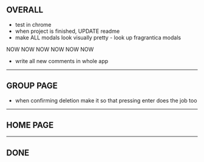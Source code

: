 ## OVERALL

- test in chrome
- when project is finished, UPDATE readme
- make ALL modals look visually pretty - look up fragrantica modals

NOW NOW NOW NOW NOW NOW

- write all new comments in whole app

---

## GROUP PAGE

- when confirming deletion make it so that pressing enter does the job too

---

## HOME PAGE

---

## DONE
